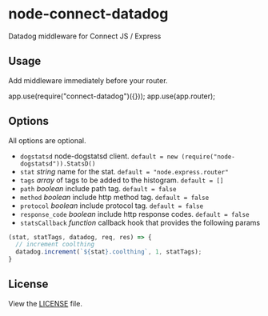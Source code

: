 # node-connect-datadog

Datadog middleware for Connect JS / Express


## Usage

Add middleware immediately before your router.

  app.use(require("connect-datadog")({}));
  app.use(app.router);

## Options

All options are optional.

* `dogstatsd` node-dogstatsd client. `default = new (require("node-dogstatsd")).StatsD()`
* `stat` *string* name for the stat. `default = "node.express.router"`
* `tags` *array* of tags to be added to the histogram. `default = []`
* `path` *boolean* include path tag. `default = false`
* `method` *boolean* include http method tag. `default = false`
* `protocol` *boolean* include protocol tag. `default = false`
* `response_code` *boolean* include http response codes. `default = false`
* `statsCallback` *function* callback hook that provides the following params

```js
(stat, statTags, datadog, req, res) => {
  // increment coolthing
  datadog.increment(`${stat}.coolthing`, 1, statTags);
}
```

## License

View the [LICENSE](https://github.com/AppPress/node-connect-datadog/blob/master/LICENSE) file.
